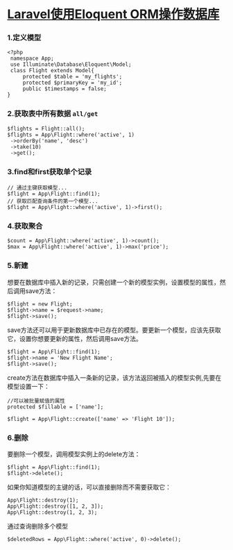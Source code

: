 # [Laravel使用Eloquent ORM操作数据库][0]

### 1.定义模型

    <?php  
     namespace App;  
     use Illuminate\Database\Eloquent\Model;  
     class Flight extends Model{  
         protected $table = 'my_flights';  
         protected $primaryKey = 'my_id';  
         public $timestamps = false;   
    }


### 2.获取表中所有数据 `all/get`

    $flights = Flight::all();  
    $flights = App\Flight::where('active', 1)  
     ->orderBy('name', 'desc')  
     ->take(10)  
     ->get();

### 3.find和first获取单个记录

    // 通过主键获取模型...   
    $flight = App\Flight::find(1);  
    // 获取匹配查询条件的第一个模型...   
    $flight = App\Flight::where('active', 1)->first();

### 4.获取聚合

    $count = App\Flight::where('active', 1)->count();  
    $max = App\Flight::where('active', 1)->max('price');

### 5.新建

想要在数据库中插入新的记录，只需创建一个新的模型实例，设置模型的属性，然后调用save方法：

    $flight = new Flight;  
    $flight->name = $request->name;  
    $flight->save();

save方法还可以用于更新数据库中已存在的模型。要更新一个模型，应该先获取它，设置你想要更新的属性，然后调用save方法。

    $flight = App\Flight::find(1);  
    $flight->name = 'New Flight Name';  
    $flight->save();

create方法在数据库中插入一条新的记录，该方法返回被插入的模型实例,先要在模型设置一下：

    //可以被批量赋值的属性  
    protected $fillable = ['name'];

    $flight = App\Flight::create(['name' => 'Flight 10']);

### 6.删除

要删除一个模型，调用模型实例上的delete方法：

    $flight = App\Flight::find(1);  
    $flight->delete();

如果你知道模型的主键的话，可以直接删除而不需要获取它：

    App\Flight::destroy(1);  
    App\Flight::destroy([1, 2, 3]);  
    App\Flight::destroy(1, 2, 3);

通过查询删除多个模型

    $deletedRows = App\Flight::where('active', 0)->delete();

[0]: http://www.cnblogs.com/lamp01/p/6666669.html